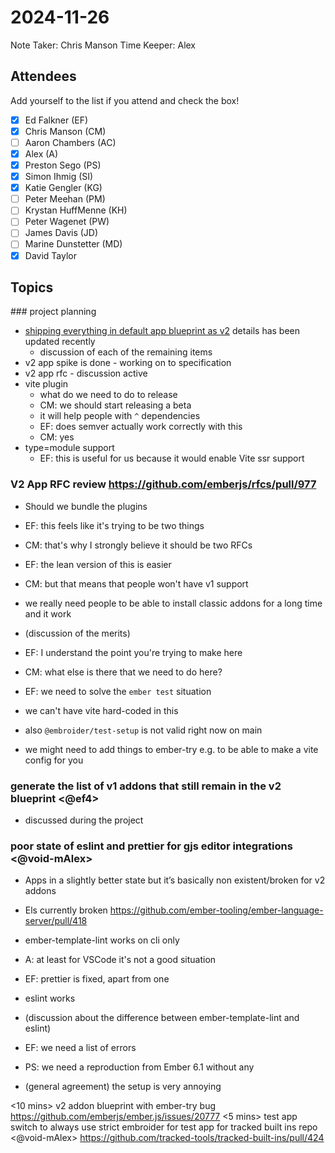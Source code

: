 # 2024-11-26

Note Taker: Chris Manson
Time Keeper: Alex

## Attendees

Add yourself to the list if you attend and check the box!

- [x] Ed Falkner (EF)
- [x] Chris Manson (CM)
- [ ] Aaron Chambers (AC)
- [x] Alex (A)
- [x] Preston Sego (PS)
- [x] Simon Ihmig (SI)
- [x] Katie Gengler (KG)
- [ ] Peter Meehan (PM)
- [ ] Krystan HuffMenne (KH)
- [ ] Peter Wagenet (PW)
- [ ] James Davis (JD)
- [ ] Marine Dunstetter (MD)
- [x] David Taylor

## Topics

### project planning

- [shipping everything in default app blueprint as v2](https://github.com/orgs/embroider-build/projects/1?pane=issue&itemId=14430914) details has been updated recently
  - discussion of each of the remaining items
- v2 app spike is done - working on to specification
- v2 app rfc - discussion active
- vite plugin
  - what do we need to do to release
  - CM: we should start releasing a beta
  - it will help people with `^` dependencies
  - EF: does semver actually work correctly with this
  - CM: yes
- type=module support
  - EF: this is useful for us because it would enable Vite ssr support


### V2 App RFC review https://github.com/emberjs/rfcs/pull/977 

- Should we bundle the plugins

- EF: this feels like it's trying to be two things
- CM: that's why I strongly believe it should be two RFCs
- EF: the lean version of this is easier
- CM: but that means that people won't have v1 support
- we really need people to be able to install classic addons for a long time and it work
- (discussion of the merits)
- EF: I understand the point you're trying to make here
- CM: what else is there that we need to do here? 
- EF: we need to solve the `ember test` situation
- we can't have vite hard-coded in this
- also `@embroider/test-setup` is not valid right now on main
- we might need to add things to ember-try e.g. to be able to make a vite config for you

### generate the list of v1 addons that still remain in the v2 blueprint <@ef4>

- discussed during the project 

### poor state of eslint and prettier for gjs editor integrations <@void-mAlex>

- Apps in a slightly better state but it’s basically non existent/broken for v2 addons
- Els currently broken https://github.com/ember-tooling/ember-language-server/pull/418 
- ember-template-lint works on cli only

- A: at least for VSCode it's not a good situation
- EF: prettier is fixed, apart from one 
- eslint works
- (discussion about the difference between ember-template-lint and eslint)
- EF: we need a list of errors
- PS: we need a reproduction from Ember 6.1 without any
- (general agreement) the setup is very annoying

<10 mins> v2 addon blueprint with ember-try bug https://github.com/emberjs/ember.js/issues/20777 <kmg>
<5 mins> test app switch to always use strict embroider for test app for tracked built ins repo <@void-mAlex> https://github.com/tracked-tools/tracked-built-ins/pull/424 
